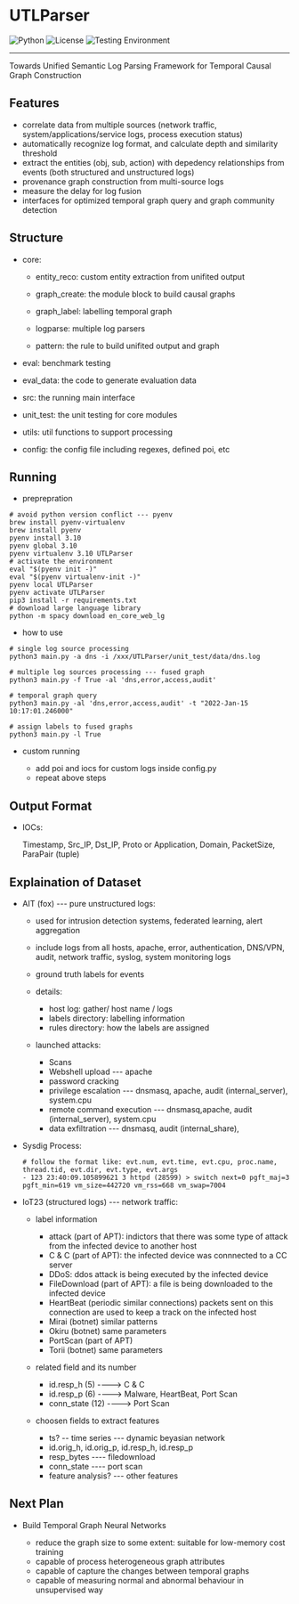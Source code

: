 # UTLParser
![Python](https://img.shields.io/badge/Python3-3.10-brightgreen.svg) 
![License](https://img.shields.io/badge/license-MIT3.0-green.svg)
![Testing Environment](https://img.shields.io/badge/macOS-14.2.1-golden.svg)

---

Towards Unified Semantic Log Parsing Framework for Temporal Causal Graph Construction 

## Features
- correlate data from multiple sources (network traffic, system/applications/service logs, process execution status)
- automatically recognize log format, and calculate depth and similarity threshold
- extract the entities (obj, sub, action) with depedency relationships from events (both structured and unstructured logs) 
- provenance graph construction from multi-source logs
- measure the delay for log fusion
- interfaces for optimized temporal graph query and graph community detection


## Structure
- core: 
    - entity_reco: custom entity extraction from unifited output

    - graph_create: the module block to build causal graphs

    - graph_label: labelling temporal graph

    - logparse: multiple log parsers

    - pattern: the rule to build unifited output and graph

- eval: benchmark testing

- eval_data: the code to generate evaluation data

- src: the running main interface

- unit_test: the unit testing for core modules

- utils: util functions to support processing

- config: the config file including regexes, defined poi, etc

## Running

- preprepration
```
# avoid python version conflict --- pyenv
brew install pyenv-virtualenv
brew install pyenv
pyenv install 3.10
pyenv global 3.10
pyenv virtualenv 3.10 UTLParser
# activate the environment
eval "$(pyenv init -)"
eval "$(pyenv virtualenv-init -)"
pyenv local UTLParser
pyenv activate UTLParser
pip3 install -r requirements.txt
# download large language library
python -m spacy download en_core_web_lg
```

- how to use
```
# single log source processing
python3 main.py -a dns -i /xxx/UTLParser/unit_test/data/dns.log

# multiple log sources processing --- fused graph
python3 main.py -f True -al 'dns,error,access,audit'

# temporal graph query
python3 main.py -al 'dns,error,access,audit' -t "2022-Jan-15 10:17:01.246000"

# assign labels to fused graphs
python3 main.py -l True 

```

- custom running

    - add poi and iocs for custom logs inside config.py
    - repeat above steps

## Output Format

- IOCs:

    Timestamp, Src_IP, Dst_IP, Proto or Application, Domain, PacketSize, ParaPair (tuple)

## Explaination of Dataset

- AIT (fox) --- pure unstructured logs:

    - used for intrusion detection systems, federated learning, alert aggregation

    - include logs from all hosts, apache, error, authentication, DNS/VPN, audit, network traffic, syslog, system monitoring logs

    - ground truth labels for events

    - details:
        - host log: gather/ host name / logs
        - labels directory: labelling information
        - rules directory: how the labels are assigned

    - launched attacks:
        - Scans
        - Webshell upload --- apache
        - password cracking
        - privilege escalation --- dnsmasq, apache, audit (internal_server), system.cpu
        - remote command execution --- dnsmasq,apache, audit (internal_server), system.cpu
        - data exfiltration --- dnsmasq, audit (internal_share), 

- Sysdig Process:
    ```
    # follow the format like: evt.num, evt.time, evt.cpu, proc.name, thread.tid, evt.dir, evt.type, evt.args
    - 123 23:40:09.105899621 3 httpd (28599) > switch next=0 pgft_maj=3 pgft_min=619 vm_size=442720 vm_rss=668 vm_swap=7004
    ```

- IoT23 (structured logs) --- network traffic:
    - label information
        - attack (part of APT):
            indictors that there was some type of attack from the infected device to another host
        - C & C (part of APT):
            the infected device was connnected to a CC server
        - DDoS:
            ddos attack is being executed by the infected device
        - FileDownload (part of APT):
            a file is being downloaded to the infected device
        - HeartBeat (periodic similar connections)
            packets sent on this connection are used to keep a track on the infected host 
        - Mirai (botnet)
            similar patterns
        - Okiru (botnet)
            same parameters
        - PortScan (part of APT)
        - Torii (botnet)
            same parameters

    - related field and its number
        - id.resp_h (5) ----> C & C
        - id.resp_p (6) ----> Malware, HeartBeat, Port Scan
        - conn_state (12) ----> Port Scan

    - choosen fields to extract features
        - ts? -- time series --- dynamic beyasian network
        - id.orig_h, id.orig_p, id.resp_h, id.resp_p
        - resp_bytes ---- filedownload
        - conn_state ---- port scan
        - feature analysis? --- other features


## Next Plan

- Build Temporal Graph Neural Networks

    - reduce the graph size to some extent: suitable for low-memory cost training
    - capable of process heterogeneous graph attributes
    - capable of capture the changes between temporal graphs
    - capable of measuring normal and abnormal behaviour in unsupervised way

